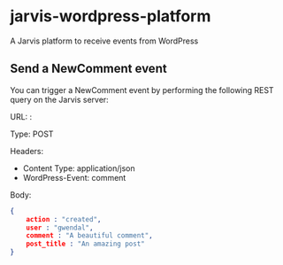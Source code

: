 # jarvis-wordpress-platform
A Jarvis platform to receive events from WordPress



## Send a NewComment event

You can trigger a NewComment event by performing the following REST query on the Jarvis server:

URL: <jarvis server url>:<jarvis server port>

Type: POST

Headers:

- Content Type: application/json
- WordPress-Event: comment

Body:

```json
{
	action : "created",
	user : "gwendal",
	comment : "A beautiful comment",
	post_title : "An amazing post"
}
```

